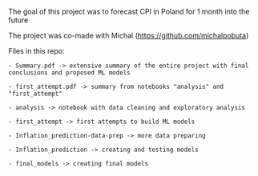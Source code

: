 The goal of this project was to forecast CPI in Poland for 1 month into the future

The project was co-made with Michal (https://github.com/michalpobuta)

Files in this repo:

	- Summary.pdf -> extensive summary of the entire project with final conclusions and proposed ML models
 
	- first_attempt.pdf -> summary from notebooks "analysis" and "first_attempt"
 
	- analysis -> notebook with data cleaning and exploratory analysis
 
	- first_attempt -> first attempts to build ML models
 
	- Inflation_prediction-data-prep -> more data preparing
 
	- Inflation_prediction -> creating and testing models
 
	- final_models -> creating final models

